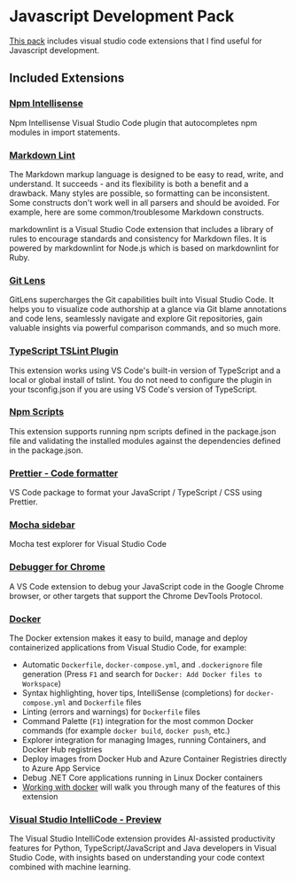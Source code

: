 # Javascript Development Pack

[This pack](https://marketplace.visualstudio.com/items?itemName=aalpgiray.javascript-development) includes visual studio code extensions that I find useful for Javascript development.

## Included Extensions

### [Npm Intellisense](https://marketplace.visualstudio.com/items?itemName=christian-kohler.npm-intellisense)

Npm Intellisense
Visual Studio Code plugin that autocompletes npm modules in import statements.

### [Markdown Lint](https://marketplace.visualstudio.com/items?itemName=DavidAnson.vscode-markdownlint)

The Markdown markup language is designed to be easy to read, write, and understand. It succeeds - and its flexibility is both a benefit and a drawback. Many styles are possible, so formatting can be inconsistent. Some constructs don't work well in all parsers and should be avoided. For example, here are some common/troublesome Markdown constructs.

markdownlint is a Visual Studio Code extension that includes a library of rules to encourage standards and consistency for Markdown files. It is powered by markdownlint for Node.js which is based on markdownlint for Ruby.

### [Git Lens](https://marketplace.visualstudio.com/items?itemName=eamodio.gitlens)

GitLens supercharges the Git capabilities built into Visual Studio Code. It helps you to visualize code authorship at a glance via Git blame annotations and code lens, seamlessly navigate and explore Git repositories, gain valuable insights via powerful comparison commands, and so much more.

### [TypeScript TSLint Plugin](https://marketplace.visualstudio.com/items?itemName=vscode.vscode-typescript-tslint-plugin)

This extension works using VS Code's built-in version of TypeScript and a local or global install of tslint. You do not need to configure the plugin in your tsconfig.json if you are using VS Code's version of TypeScript.

### [Npm Scripts](https://marketplace.visualstudio.com/items?itemName=eg2.vscode-npm-script)

This extension supports running npm scripts defined in the package.json file and validating the installed modules against the dependencies defined in the package.json.

### [Prettier - Code formatter](https://marketplace.visualstudio.com/items?itemName=esbenp.prettier-vscode)

VS Code package to format your JavaScript / TypeScript / CSS using Prettier.

### [Mocha sidebar](https://marketplace.visualstudio.com/items?itemName=maty.vscode-mocha-sidebar)

Mocha test explorer for Visual Studio Code

### [Debugger for Chrome](https://marketplace.visualstudio.com/items?itemName=msjsdiag.debugger-for-chrome)

A VS Code extension to debug your JavaScript code in the Google Chrome browser, or other targets that support the Chrome DevTools Protocol.

### [Docker](https://marketplace.visualstudio.com/items?itemName=PeterJausovec.vscode-docker)

The Docker extension makes it easy to build, manage and deploy containerized applications from Visual Studio Code, for example:

- Automatic `Dockerfile`, `docker-compose.yml`, and `.dockerignore` file generation (Press `F1` and search for `Docker: Add Docker files to Workspace`)
- Syntax highlighting, hover tips, IntelliSense (completions) for `docker-compose.yml` and `Dockerfile` files
- Linting (errors and warnings) for `Dockerfile` files
- Command Palette (`F1`) integration for the most common Docker commands (for example `docker build`, `docker push`, etc.)
- Explorer integration for managing Images, running Containers, and Docker Hub registries
- Deploy images from Docker Hub and Azure Container Registries directly to Azure App Service
- Debug .NET Core applications running in Linux Docker containers
- [Working with docker](https://code.visualstudio.com/docs/azure/docker) will walk you through many of the features of this extension

### [Visual Studio IntelliCode - Preview](https://marketplace.visualstudio.com/items?itemName=VisualStudioExptTeam.vscodeintellicode)

The Visual Studio IntelliCode extension provides AI-assisted productivity features for Python, TypeScript/JavaScript and Java developers in Visual Studio Code, with insights based on understanding your code context combined with machine learning.
